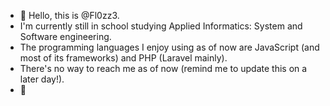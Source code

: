 - 👋 Hello, this is @Fl0zz3.
- I'm currently still in school studying Applied Informatics: System and Software engineering.
- The programming languages I enjoy using as of now are JavaScript (and most of its frameworks) and PHP (Laravel mainly).
- There's no way to reach me as of now (remind me to update this on a later day!).
- 🦆
